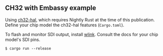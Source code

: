 ## CH32 with Embassy example

Using [ch32-hal](https://github.com/ch32-rs/ch32-hal/tree/main), which requires Nightly Rust at the time of this publication. Define your chip model the ch32-hal features (`Cargo.toml`).

To flash and monitor SDI output, install [wlink](https://github.com/ch32-rs/wlink). Consult the docs for your chip model's SDI pins.

`$ cargo run --release`

